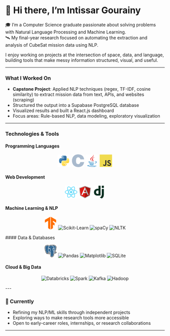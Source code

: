 # 👋 Hi there, I’m Intissar Gourainy

🎓 I’m a Computer Science graduate passionate about solving problems with Natural Language Processing and Machine Learning.  
🛰️ My final-year research focused on automating the extraction and analysis of CubeSat mission data using NLP.

I enjoy working on projects at the intersection of space, data, and language, building tools that make messy information structured, visual, and useful.

---

###  What I Worked On

- **Capstone Project**: Applied NLP techniques (regex, TF-IDF, cosine similarity) to extract mission data from text, APIs, and websites (scraping)  
- Structured the output into a Supabase PostgreSQL database  
- Visualized results and built a React.js dashboard  
- Focus areas: Rule-based NLP, data modeling, exploratory visualization

---

### Technologies & Tools  

#### Programming Languages  
<p align="center">  
  <img alt="Python" src="https://raw.githubusercontent.com/devicons/devicon/master/icons/python/python-original.svg" width="40" height="40" title="Python"/>  
  <img alt="C" src="https://raw.githubusercontent.com/devicons/devicon/master/icons/c/c-original.svg" width="40" height="40" title="C"/>  
  <img alt="Java" src="https://raw.githubusercontent.com/devicons/devicon/master/icons/java/java-original.svg" width="40" height="40" title="Java"/>  
  <img alt="JavaScript" src="https://raw.githubusercontent.com/devicons/devicon/master/icons/javascript/javascript-original.svg" width="40" height="40" title="JavaScript"/>  
</p>  

#### Web Development  
<p align="center">  
  <img alt="React" src="https://raw.githubusercontent.com/devicons/devicon/master/icons/react/react-original.svg" width="40" height="40" title="React"/>  
  <img alt="Angular" src="https://raw.githubusercontent.com/devicons/devicon/master/icons/angularjs/angularjs-original.svg" width="40" height="40" title="Angular"/>  
  <img alt="Django" src="https://raw.githubusercontent.com/devicons/devicon/master/icons/django/django-plain.svg" width="40" height="40" title="Django"/>  
</p>  

#### Machine Learning & NLP  
<p align="center">  
  <img alt="TensorFlow" src="https://raw.githubusercontent.com/devicons/devicon/master/icons/tensorflow/tensorflow-original.svg" width="40" height="40" title="TensorFlow"/>  
  <img alt="Scikit-Learn" src="https://upload.wikimedia.org/wikipedia/commons/0/05/Scikit_learn_logo_small.svg" width="40" height="40" title="Scikit-Learn"/> 
  <img alt="spaCy" src="https://upload.wikimedia.org/wikipedia/commons/0/0a/SpaCy_logo.svg" width="40" height="40"/>
  <img alt="NLTK" src="https://upload.wikimedia.org/wikipedia/commons/6/6b/Nltk_logo.svg" width="40" height="40"/>
</p>
#### Data & Databases  
<p align="center">  
  <img alt="PostgreSQL" src="https://raw.githubusercontent.com/devicons/devicon/master/icons/postgresql/postgresql-original.svg" width="40" height="40" title="PostgreSQL"/>  
  <img alt="Pandas" src="https://pandas.pydata.org/static/img/pandas_mark.svg" width="40" height="40" title="Pandas"/>  
  <img alt="Matplotlib" src="https://matplotlib.org/_static/logo2_compressed.svg" width="40" height="40" title="Matplotlib"/>  
  <img alt="SQLite" src="https://www.vectorlogo.zone/logos/sqlite/sqlite-icon.svg" width="40" height="40" title="SQLite"/>  
</p>  

#### Cloud & Big Data  
<p align="center">  
  <img alt="Databricks" src="https://www.vectorlogo.zone/logos/databricks/databricks-ar21.svg" width="100" height="40" title="Databricks"/>  
  <img alt="Spark" src="https://upload.wikimedia.org/wikipedia/commons/f/f3/Apache_Spark_logo.svg" width="80" height="40" title="Apache Spark"/>  
  <img alt="Kafka" src="https://www.vectorlogo.zone/logos/apache_kafka/apache_kafka-icon.svg" width="40" height="40" title="Apache Kafka"/>  
  <img alt="Hadoop" src="https://www.vectorlogo.zone/logos/apache_hadoop/apache_hadoop-icon.svg" width="40" height="40" title="Apache Hadoop"/>  
</p>
---

### 🌱 Currently

- Refining my NLP/ML skills through independent projects  
- Exploring ways to make research tools more accessible  
- Open to early-career roles, internships, or research collaborations

---
